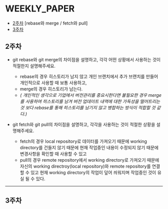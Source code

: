 # WEEKLY_PAPER
- [2주차](#2주차) [rebase와 merge / fetch와 pull]
- [3주차](#3주차)

## 2주차

+ git rebase와 git merge의 차이점을 설명하고, 각각 어떤 상황에서 사용하는 것이 적절한지 설명해주세요.
  + rebase의 경우 히스토리가 남지 않고 개인 브랜치에서 추가 브랜치를 만들어 개인적으로 사용할 때 보통 사용하고,
  + merge의 경우 히스토리가 남는다.
  + *( 개인적인 생각으로 기업에서 버전관리를 중요시한다면 불필요한 경우 merge를 사용하여 히스토리를 남겨 버전 업데이트 내역에 대한 가독성을 떨어트리는 것 보다 rebase를 통해 히스토리를 남기지 않고 병합하는 방식이 적합할 것 같다.)*


+ git fetch와 git pull의 차이점을 설명하고, 각각을 사용하는 것이 적절한 상황을 설명해주세요.
  + fetch의 경우 local repository로 데이터를 가져오기 때문에 working directory를 건들지 않기 때문에 현재 작업중인 내용이 수정되지 않기 때문에 변경사항을 확인할 때 사용할 수 있고 
  + pull의 경우 remote repository에서 working directory로 가져오기 때문에 자신의 working directroy(local repository)와 remote repository를 연결할 수 있고 현재 working directory의 작업이 덮어 씌워지며 작업중인 것이 유실 될 수 있다.
---
## 3주차
